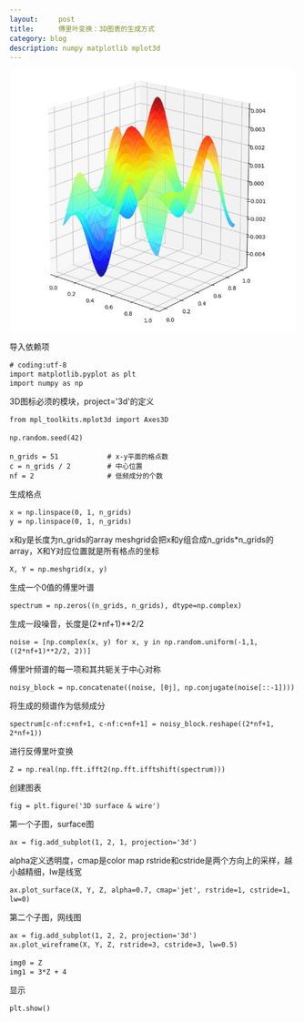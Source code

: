 ```yaml
---
layout:     post
title:      傅里叶变换：3D图表的生成方式
category: blog
description: numpy matplotlib mplot3d
---
```


![3d](https://raw.githubusercontent.com/JounyWang/JounyWang.github.io/master/_posts/blog/image/3d.jpg)

导入依赖项

    # coding:utf-8
    import matplotlib.pyplot as plt
    import numpy as np

3D图标必须的模块，project='3d'的定义

    from mpl_toolkits.mplot3d import Axes3D     

    np.random.seed(42)

    n_grids = 51            # x-y平面的格点数 
    c = n_grids / 2         # 中心位置
    nf = 2                  # 低频成分的个数

生成格点

    x = np.linspace(0, 1, n_grids)
    y = np.linspace(0, 1, n_grids)

x和y是长度为n_grids的array
meshgrid会把x和y组合成n_grids*n_grids的array，X和Y对应位置就是所有格点的坐标

    X, Y = np.meshgrid(x, y)

生成一个0值的傅里叶谱

    spectrum = np.zeros((n_grids, n_grids), dtype=np.complex)

生成一段噪音，长度是(2*nf+1)**2/2

    noise = [np.complex(x, y) for x, y in np.random.uniform(-1,1,((2*nf+1)**2/2, 2))]

傅里叶频谱的每一项和其共轭关于中心对称

    noisy_block = np.concatenate((noise, [0j], np.conjugate(noise[::-1])))

将生成的频谱作为低频成分

    spectrum[c-nf:c+nf+1, c-nf:c+nf+1] = noisy_block.reshape((2*nf+1, 2*nf+1))

进行反傅里叶变换

    Z = np.real(np.fft.ifft2(np.fft.ifftshift(spectrum)))

创建图表

    fig = plt.figure('3D surface & wire')

第一个子图，surface图

    ax = fig.add_subplot(1, 2, 1, projection='3d')

alpha定义透明度，cmap是color map
rstride和cstride是两个方向上的采样，越小越精细，lw是线宽

    ax.plot_surface(X, Y, Z, alpha=0.7, cmap='jet', rstride=1, cstride=1, lw=0)

第二个子图，网线图

    ax = fig.add_subplot(1, 2, 2, projection='3d')
    ax.plot_wireframe(X, Y, Z, rstride=3, cstride=3, lw=0.5)

    img0 = Z
    img1 = 3*Z + 4

显示

    plt.show()
